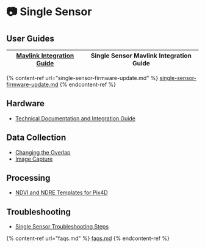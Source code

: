 # 📷 Single Sensor

## User Guides

| [Mavlink Integration Guide](https://support.sentera.com/portal/api/kbArticles/280672000032262101/locale/en/attachments/mu0cxff663d259c104cff9bf1739ab32d5341/content?portalId=edbsndc49af6231b384d609b205eda12b95356310426ab79cfafc2949ad93d787da96\&inline=true) | Single Sensor Mavlink Integration Guide |
| ----------------------------------------------------------------------------------------------------------------------------------------------------------------------------------------------------------------------------------------------------------------- | --------------------------------------- |

{% content-ref url="single-sensor-firmware-update.md" %}
[single-sensor-firmware-update.md](single-sensor-firmware-update.md)
{% endcontent-ref %}

## Hardware

* [Technical Documentation and Integration Guide](single-sensor-technical-documentation-and-integration-guide.md)

## Data Collection

* [Changing the Overlap](changing-the-overlap-on-the-single-sensor.md)
* [Image Capture](single-sensor-image-capture.md)

## Processing

* [NDVI and NDRE Templates for Pix4D](pix4d-adding-single-sensor-pix4d-templates-ndvi-and-ndre.md)

## Troubleshooting

* [Single Sensor Troubleshooting Steps](single-sensor-troubleshooting-steps.md)



{% content-ref url="faqs.md" %}
[faqs.md](faqs.md)
{% endcontent-ref %}
